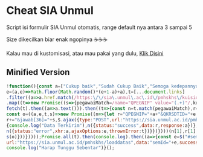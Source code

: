 # Cheat SIA Unmul

Script isi formulir SIA Unmul otomatis, range default nya antara 3 sampai 5

Size dikecilkan biar enak ngopinya ☕☕☕

Kalau mau di kustomisasi, atau mau pakai yang dulu, [Klik Disini](https://github.com/aldinh777/cheat-sia/tree/master/source)

## Minified Version

```js
!function(){const a=["Cukup baik","Sudah Cukup Baik","Semoga kedepannya lebih baik lagi","Lebih baik lagi kedepannya"],
e=(a,e)=>Math.floor(Math.random()*(e+1-a)+a),t=[...document.links]
.filter((a=>a.href.match(/https:\/\/sia\.unmul\.ac\.id\/pmhskhs\/kuisioner\/.+/)))
.map((t=>new Promise((s=>{pegawaiMatch=/name="QPEGNIP" value="(.+)"/,krsMatch=/name="QKRSDTID" value="(.+)"/,
fetch(t).then((a=>a.text())).then((t=>{const n=t.match(pegawaiMatch),r=t.match(krsMatch);if(!n||!r)return s("Form Kuisioner Error");
const o=((a,e,t,s)=>new Promise((n=>{let r="QPEGNIP="+a+"&QKRSDTID="+e;for(let a=1;a<=35;++a)r+="&jawab["+a+"]="+t[a-1];
r+="&jawab[36]="+s,$.ajax({type:"POST",url:"https://sia.unmul.ac.id/pmhskhs/simpankuis",data:encodeURI(r),success:function(a)
{console.log("Data Terkirim"),n({status:"success",data:r,response:a})},error:function(a,e,t){console.error("Data Gagal Terkirim"),
n({status:"error",xhr:a,ajaxOptions:e,thrownError:t})}})})))(n[1],r[1],[...Array(35)].map((a=>e(3,5).toString())),a[e(0,a.length)]);
s(o)}))}))));Promise.all(t).then(console.log).then((a=>{const e=$("#semester").val();$.ajax({type:"POST",
url:"https://sia.unmul.ac.id/pmhskhs/loaddatas",data:"semId="+e,success:function(a){$("#response").html(a)}})})),
console.log("Harap Tunggu Sebentar")}();
```
